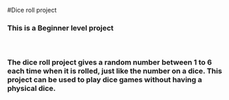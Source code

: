 #Dice roll project
<h3>This is a Beginner level project<h3>
<br>
<p>The dice roll project gives a random number between 1 to 6 each time when it is rolled, just like the number on a dice. This project can be used to play dice games without having a physical dice.